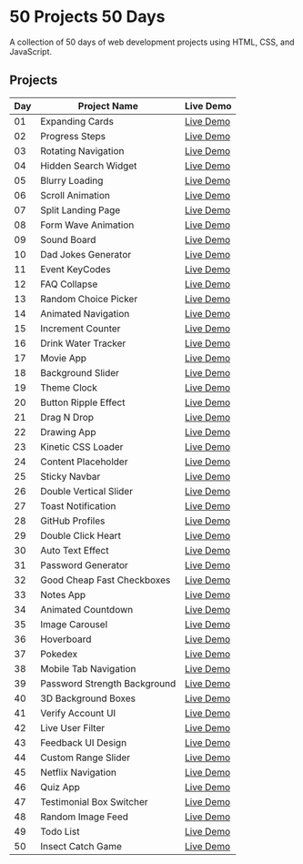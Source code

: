 # 50 Projects 50 Days

A collection of 50 days of web development projects using HTML, CSS, and JavaScript.

## Projects

| Day | Project Name | Live Demo |
|-----|--------------|-----------|
| 01 | Expanding Cards | [Live Demo](https://winnwy.github.io/50projects50days/expanding-cards/) |
| 02 | Progress Steps | [Live Demo]() |
| 03 | Rotating Navigation | [Live Demo]() |
| 04 | Hidden Search Widget | [Live Demo]() |
| 05 | Blurry Loading | [Live Demo]() |
| 06 | Scroll Animation | [Live Demo]() |
| 07 | Split Landing Page | [Live Demo]() |
| 08 | Form Wave Animation | [Live Demo]() |
| 09 | Sound Board | [Live Demo]() |
| 10 | Dad Jokes Generator | [Live Demo]() |
| 11 | Event KeyCodes | [Live Demo]() |
| 12 | FAQ Collapse | [Live Demo]() |
| 13 | Random Choice Picker | [Live Demo]() |
| 14 | Animated Navigation | [Live Demo]() |
| 15 | Increment Counter | [Live Demo]() |
| 16 | Drink Water Tracker | [Live Demo]() |
| 17 | Movie App | [Live Demo]() |
| 18 | Background Slider | [Live Demo]() |
| 19 | Theme Clock | [Live Demo]() |
| 20 | Button Ripple Effect | [Live Demo]() |
| 21 | Drag N Drop | [Live Demo]() |
| 22 | Drawing App | [Live Demo]() |
| 23 | Kinetic CSS Loader | [Live Demo]() |
| 24 | Content Placeholder | [Live Demo]() |
| 25 | Sticky Navbar | [Live Demo]() |
| 26 | Double Vertical Slider | [Live Demo]() |
| 27 | Toast Notification | [Live Demo]() |
| 28 | GitHub Profiles | [Live Demo]() |
| 29 | Double Click Heart | [Live Demo]() |
| 30 | Auto Text Effect | [Live Demo]() |
| 31 | Password Generator | [Live Demo]() |
| 32 | Good Cheap Fast Checkboxes | [Live Demo]() |
| 33 | Notes App | [Live Demo]() |
| 34 | Animated Countdown | [Live Demo]() |
| 35 | Image Carousel | [Live Demo]() |
| 36 | Hoverboard | [Live Demo]() |
| 37 | Pokedex | [Live Demo]() |
| 38 | Mobile Tab Navigation | [Live Demo]() |
| 39 | Password Strength Background | [Live Demo]() |
| 40 | 3D Background Boxes | [Live Demo]() |
| 41 | Verify Account UI | [Live Demo]() |
| 42 | Live User Filter | [Live Demo]() |
| 43 | Feedback UI Design | [Live Demo]() |
| 44 | Custom Range Slider | [Live Demo]() |
| 45 | Netflix Navigation | [Live Demo]() |
| 46 | Quiz App | [Live Demo]() |
| 47 | Testimonial Box Switcher | [Live Demo]() |
| 48 | Random Image Feed | [Live Demo]() |
| 49 | Todo List | [Live Demo]() |
| 50 | Insect Catch Game | [Live Demo]() |